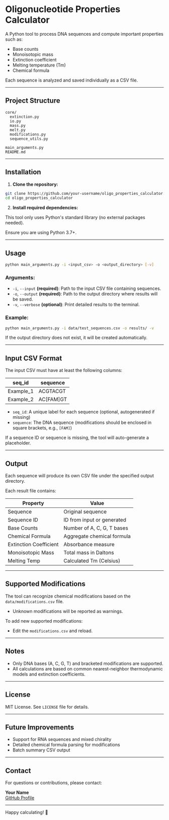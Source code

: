 # Oligonucleotide Properties Calculator

A Python tool to process DNA sequences and compute important properties such as:

- Base counts
- Monoisotopic mass
- Extinction coefficient
- Melting temperature (Tm)
- Chemical formula

Each sequence is analyzed and saved individually as a CSV file.

---

## Project Structure

```
core/
  extinction.py
  io.py
  mass.py
  melt.py
  modifications.py
  sequence_utils.py

main_arguments.py
README.md
```

---

## Installation

1. **Clone the repository:**

```bash
git clone https://github.com/your-username/oligo_properties_calculator.git
cd oligo_properties_calculator
```

2. **Install required dependencies:**

This tool only uses Python's standard library (no external packages needed).

Ensure you are using Python 3.7+.

---

## Usage

```bash
python main_arguments.py -i <input_csv> -o <output_directory> [-v]
```

### Arguments:

- `-i`, `--input` **(required)**: Path to the input CSV file containing sequences.
- `-o`, `--output` **(required)**: Path to the output directory where results will be saved.
- `-v`, `--verbose` **(optional)**: Print detailed results to the terminal.

### Example:

```bash
python main_arguments.py -i data/test_sequences.csv -o results/ -v
```

If the output directory does not exist, it will be created automatically.

---

## Input CSV Format

The input CSV must have at least the following columns:

| seq_id    | sequence  |
| --------- | --------- |
| Example_1 | ACGTACGT  |
| Example_2 | AC[FAM]GT |

- `seq_id`: A unique label for each sequence (optional, autogenerated if missing)
- `sequence`: The DNA sequence (modifications should be enclosed in square brackets, e.g., `[FAM]`)

If a sequence ID or sequence is missing, the tool will auto-generate a placeholder.

---

## Output

Each sequence will produce its own CSV file under the specified output directory.

Each result file contains:

| Property               | Value                      |
| ---------------------- | -------------------------- |
| Sequence               | Original sequence          |
| Sequence ID            | ID from input or generated |
| Base Counts            | Number of A, C, G, T bases |
| Chemical Formula       | Aggregate chemical formula |
| Extinction Coefficient | Absorbance measure         |
| Monoisotopic Mass      | Total mass in Daltons      |
| Melting Temp           | Calculated Tm (Celsius)    |

---

## Supported Modifications

The tool can recognize chemical modifications based on the `data/modifications.csv` file.

- Unknown modifications will be reported as warnings.

To add new supported modifications:

- Edit the `modifications.csv` and reload.

---

## Notes

- Only DNA bases (A, C, G, T) and bracketed modifications are supported.
- All calculations are based on common nearest-neighbor thermodynamic models and extinction coefficients.

---

## License

MIT License. See `LICENSE` file for details.

---

## Future Improvements

- Support for RNA sequences and mixed chirality
- Detailed chemical formula parsing for modifications
- Batch summary CSV output

---

## Contact

For questions or contributions, please contact:

**Your Name**  
[GitHub Profile](https://github.com/your-username)

---

Happy calculating! 🚀
